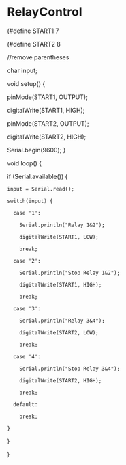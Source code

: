 RelayControl
============

(#define START1 7

(#define START2 8

//remove parentheses

char input;

void setup() {

  pinMode(START1, OUTPUT);
  
  digitalWrite(START1, HIGH);
  
  pinMode(START2, OUTPUT);
  
  digitalWrite(START2, HIGH);
  
  Serial.begin(9600);
}

void loop() {

  if (Serial.available()) {
  
    input = Serial.read();
    
    switch(input) {  
    
      case '1':
      
        Serial.println("Relay 1&2");
        
        digitalWrite(START1, LOW);
        
        break;
        
      case '2':
      
        Serial.println("Stop Relay 1&2");
        
        digitalWrite(START1, HIGH);
        
        break;
        
      case '3':
      
        Serial.println("Relay 3&4");
        
        digitalWrite(START2, LOW);
        
        break;
        
      case '4':
      
        Serial.println("Stop Relay 3&4");
        
        digitalWrite(START2, HIGH);
        
        break;
        
      default:
      
        break;
        
    }
    
  }
  
}
